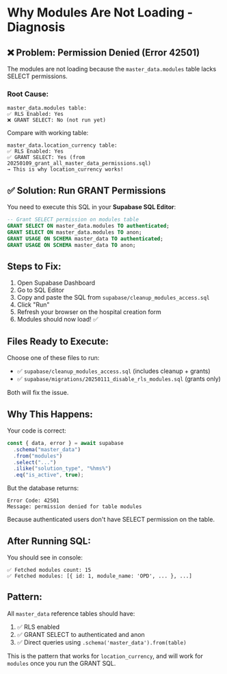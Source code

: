 # Why Modules Are Not Loading - Diagnosis

## ❌ Problem: Permission Denied (Error 42501)

The modules are not loading because the `master_data.modules` table lacks SELECT permissions.

### Root Cause:

```
master_data.modules table:
✅ RLS Enabled: Yes
❌ GRANT SELECT: No (not run yet)
```

Compare with working table:

```
master_data.location_currency table:
✅ RLS Enabled: Yes
✅ GRANT SELECT: Yes (from 20250109_grant_all_master_data_permissions.sql)
→ This is why location_currency works!
```

## ✅ Solution: Run GRANT Permissions

You need to execute this SQL in your **Supabase SQL Editor**:

```sql
-- Grant SELECT permission on modules table
GRANT SELECT ON master_data.modules TO authenticated;
GRANT SELECT ON master_data.modules TO anon;
GRANT USAGE ON SCHEMA master_data TO authenticated;
GRANT USAGE ON SCHEMA master_data TO anon;
```

## Steps to Fix:

1. Open Supabase Dashboard
2. Go to SQL Editor
3. Copy and paste the SQL from `supabase/cleanup_modules_access.sql`
4. Click "Run"
5. Refresh your browser on the hospital creation form
6. Modules should now load! ✅

## Files Ready to Execute:

Choose one of these files to run:

- ✅ `supabase/cleanup_modules_access.sql` (includes cleanup + grants)
- ✅ `supabase/migrations/20250111_disable_rls_modules.sql` (grants only)

Both will fix the issue.

## Why This Happens:

Your code is correct:

```typescript
const { data, error } = await supabase
  .schema("master_data")
  .from("modules")
  .select("...")
  .ilike("solution_type", "%hms%")
  .eq("is_active", true);
```

But the database returns:

```
Error Code: 42501
Message: permission denied for table modules
```

Because authenticated users don't have SELECT permission on the table.

## After Running SQL:

You should see in console:

```
✅ Fetched modules count: 15
✅ Fetched modules: [{ id: 1, module_name: 'OPD', ... }, ...]
```

## Pattern:

All `master_data` reference tables should have:

1. ✅ RLS enabled
2. ✅ GRANT SELECT to authenticated and anon
3. ✅ Direct queries using `.schema('master_data').from(table)`

This is the pattern that works for `location_currency`, and will work for `modules` once you run the GRANT SQL.
